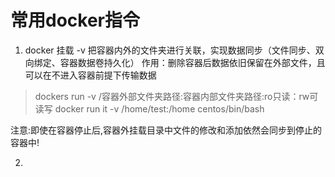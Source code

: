 # 常用docker指令

1. docker 挂载 -v
把容器内外的文件夹进行关联，实现数据同步（文件同步、双向绑定、容器数据卷持久化）
作用：删除容器后数据依旧保留在外部文件，且可以在不进入容器前提下传输数据
> dockers run -v /容器外部文件夹路径:容器内部文件夹路径:ro只读：rw可读写
> docker run it -v /home/test:/home centos/bin/bash

注意:即使在容器停止后,容器外挂载目录中文件的修改和添加依然会同步到停止的容器中!

2. 
